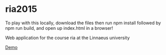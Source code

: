 # ria2015
To play with this locally, download the files then run npm install followed by npm run build, and open up index.html in a browser!

Web application for the course ria at the Linnaeus university

[Demo](http://swoot1.github.io/ria2015/#/coworkers)

